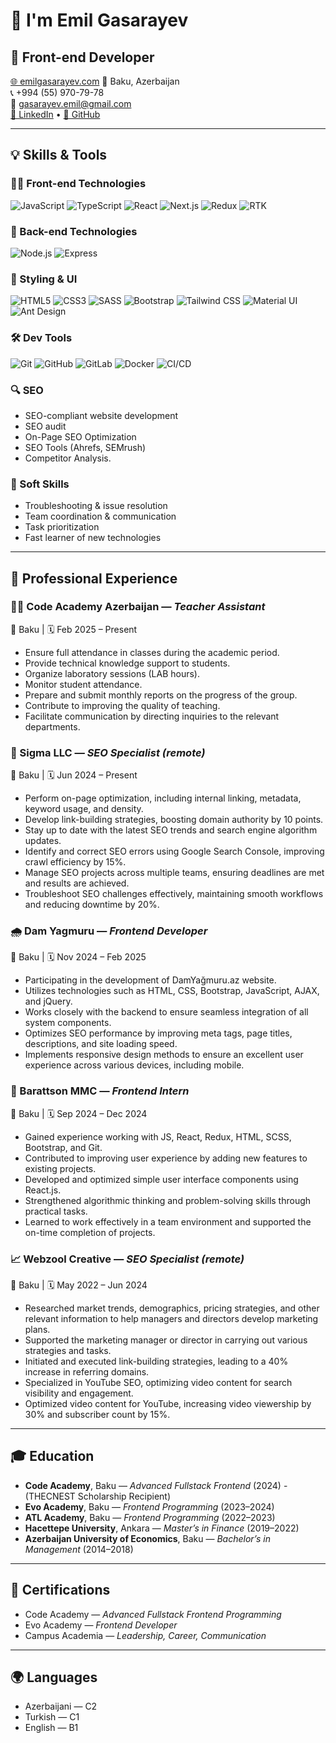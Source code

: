 # 👋 I'm Emil Gasarayev

## 🚀 Front-end Developer
[🌐 emilgasarayev.com](https://emilgasarayev.com)
📍 Baku, Azerbaijan  
📞 +994 (55) 970-79-78  
📧 gasarayev.emil@gmail.com  
[💼 LinkedIn](https://www.linkedin.com/in/emil-gasarayev-b14747223/) • [🐙 GitHub](https://github.com/Gasarayev)

---

## 💡 Skills & Tools

### 👨‍💻 Front-end Technologies
![JavaScript](https://img.shields.io/badge/-JavaScript-F7DF1E?style=flat-square&logo=javascript&logoColor=black)
![TypeScript](https://img.shields.io/badge/-TypeScript-3178C6?style=flat-square&logo=typescript&logoColor=white)
![React](https://img.shields.io/badge/-React-61DAFB?style=flat-square&logo=react&logoColor=black)
![Next.js](https://img.shields.io/badge/-Next.js-000000?style=flat-square&logo=nextdotjs&logoColor=white)
![Redux](https://img.shields.io/badge/-Redux-764ABC?style=flat-square&logo=redux&logoColor=white)
![RTK](https://img.shields.io/badge/-Redux_Toolkit-764ABC?style=flat-square&logo=redux&logoColor=white)

### 🧩 Back-end Technologies
![Node.js](https://img.shields.io/badge/-Node.js-339933?style=flat-square&logo=nodedotjs&logoColor=white)
![Express](https://img.shields.io/badge/-Express.js-000000?style=flat-square&logo=express&logoColor=white)

### 🎨 Styling & UI
![HTML5](https://img.shields.io/badge/-HTML5-E34F26?style=flat-square&logo=html5&logoColor=white)
![CSS3](https://img.shields.io/badge/-CSS3-1572B6?style=flat-square&logo=css3&logoColor=white)
![SASS](https://img.shields.io/badge/-SASS-CC6699?style=flat-square&logo=sass&logoColor=white)
![Bootstrap](https://img.shields.io/badge/-Bootstrap-7952B3?style=flat-square&logo=bootstrap&logoColor=white)
![Tailwind CSS](https://img.shields.io/badge/-Tailwind_CSS-38B2AC?style=flat-square&logo=tailwind-css&logoColor=white)
![Material UI](https://img.shields.io/badge/-Material_UI-0081CB?style=flat-square&logo=mui&logoColor=white)
![Ant Design](https://img.shields.io/badge/-Ant_Design-0170FE?style=flat-square&logo=ant-design&logoColor=white)

### 🛠 Dev Tools
![Git](https://img.shields.io/badge/-Git-F05032?style=flat-square&logo=git&logoColor=white)
![GitHub](https://img.shields.io/badge/-GitHub-181717?style=flat-square&logo=github&logoColor=white)
![GitLab](https://img.shields.io/badge/-GitLab-FC6D26?style=flat-square&logo=gitlab&logoColor=white)
![Docker](https://img.shields.io/badge/-Docker-2496ED?style=flat-square&logo=docker&logoColor=white)
![CI/CD](https://img.shields.io/badge/-CI/CD-0A0A0A?style=flat-square&logo=githubactions&logoColor=white)

### 🔍 SEO
- SEO-compliant website development
- SEO audit
- On-Page SEO Optimization
- SEO Tools (Ahrefs, SEMrush)
- Competitor Analysis.

### 🧠 Soft Skills
- Troubleshooting & issue resolution
- Team coordination & communication
- Task prioritization
- Fast learner of new technologies

---

## 💼 Professional Experience

### 👨‍🏫 Code Academy Azerbaijan — *Teacher Assistant*  
📍 Baku | 🗓️ Feb 2025 – Present
- Ensure full attendance in classes during the academic period.
- Provide technical knowledge support to students.
- Organize laboratory sessions (LAB hours).
- Monitor student attendance.
- Prepare and submit monthly reports on the progress of the group.
- Contribute to improving the quality of teaching.
- Facilitate communication by directing inquiries to the relevant departments.


### 🧠 Sigma LLC — *SEO Specialist (remote)*  
📍 Baku | 🗓️ Jun 2024 – Present
- Perform on-page optimization, including internal linking, metadata, keyword usage, and density.
- Develop link-building strategies, boosting domain authority by 10 points.
- Stay up to date with the latest SEO trends and search engine algorithm updates.
- Identify and correct SEO errors using Google Search Console, improving crawl efficiency by 15%.
- Manage SEO projects across multiple teams, ensuring deadlines are met and results are achieved.
- Troubleshoot SEO challenges effectively, maintaining smooth workflows and reducing downtime by
20%.

### 🌧️ Dam Yagmuru — *Frontend Developer*  
📍 Baku | 🗓️ Nov 2024 – Feb 2025
- Participating in the development of DamYağmuru.az website.
- Utilizes technologies such as HTML, CSS, Bootstrap, JavaScript, AJAX, and jQuery.
- Works closely with the backend to ensure seamless integration of all system components.
- Optimizes SEO performance by improving meta tags, page titles, descriptions, and site loading
speed.
- Implements responsive design methods to ensure an excellent user experience across various
devices, including mobile.

### 🧪 Barattson MMC — *Frontend Intern*  
📍 Baku | 🗓️ Sep 2024 – Dec 2024
- Gained experience working with JS, React, Redux, HTML, SCSS, Bootstrap, and Git.
- Contributed to improving user experience by adding new features to existing projects.
- Developed and optimized simple user interface components using React.js.
- Strengthened algorithmic thinking and problem-solving skills through practical tasks.
- Learned to work effectively in a team environment and supported the on-time completion of
projects.


### 📈 Webzool Creative — *SEO Specialist (remote)*  
📍 Baku | 🗓️ May 2022 – Jun 2024
- Researched market trends, demographics, pricing strategies, and other relevant information to help
managers and directors develop marketing plans.
- Supported the marketing manager or director in carrying out various strategies and tasks.
- Initiated and executed link-building strategies, leading to a 40% increase in referring domains.
- Specialized in YouTube SEO, optimizing video content for search visibility and engagement.
- Optimized video content for YouTube, increasing video viewership by 30% and subscriber count by
15%.

---

## 🎓 Education
- **Code Academy**, Baku — *Advanced Fullstack Frontend* (2024) - (THECNEST Scholarship Recipient)
- **Evo Academy**, Baku — *Frontend Programming* (2023–2024)
- **ATL Academy**, Baku — *Frontend Programming* (2022–2023)
- **Hacettepe University**, Ankara — *Master’s in Finance* (2019–2022)
- **Azerbaijan University of Economics**, Baku — *Bachelor’s in Management* (2014–2018)

---

## 📜 Certifications
- Code Academy — *Advanced Fullstack Frontend Programming*
- Evo Academy — *Frontend Developer*
- Campus Academia — *Leadership, Career, Communication*

---

## 🌍 Languages
- Azerbaijani — C2
- Turkish — C1
- English — B1
